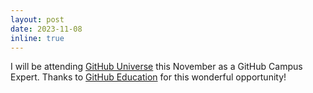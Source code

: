 ```yaml
---
layout: post
date: 2023-11-08
inline: true
---
```


I will be attending [GitHub Universe](https://githubuniverse.com/) this November as a GitHub Campus Expert. Thanks to [GitHub Education](https://education.github.com/) for this wonderful opportunity!
